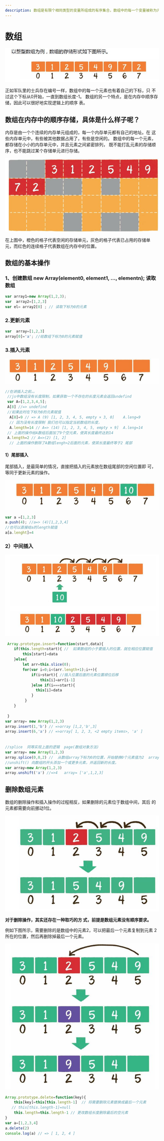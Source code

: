 ```yaml
---
description: 数组是有限个相同类型的变量所组成的有序集合，数组中的每一个变量被称为元素。数组是最为简单、最为常用的数据结构。
---
```


# 数组

![](.gitbook/assets/1.jpg)

正如军队里的士兵存在编号一样，数组中的每一个元素也有着自己的下标，只 不过这个下标从0开始，一直到数组长度-1。 数组的另一个特点，是在内存中顺序存储，因此可以很好地实现逻辑上的顺序 表。

## 数组在内存中的顺序存储，具体是什么样子呢？

内存是由一个个连续的内存单元组成的，每一个内存单元都有自己的地址。在 这些内存单元中，有些被其他数据占用了，有些是空闲的。 数组中的每一个元素，都存储在小小的内存单元中，并且元素之间紧密排列， 既不能打乱元素的存储顺序，也不能跳过某个存储单元进行存储。

![](.gitbook/assets/2.jpg)

在上图中，橙色的格子代表空闲的存储单元，灰色的格子代表已占用的存储单 元，而红色的连续格子代表数组在内存中的位置。

## 数组的基本操作

### 1、创建数组   new Array\(element0, element1, ..., elementn\); 读取数组

```javascript
var array1=new Array(1,2,3);
var  array2=[1,2,3]
var el= array2[0] ; // 读取下标为0的元素
```

###  2.更新元素

```javascript
var  array=[1,2,3] 
array[0]='a'; //给数组下标为0的元素赋值

```

### 3.插入元素

 

![](.gitbook/assets/3.jpg)

```javascript
//在讲插入之前。。
 //js中数组没有长度限制，如果获取一个不存在的长度元素会返回undefind
 var A=[1,2,3,4,5];
 A[8] //=> undefind
 //如果此时在下标为8的元素赋值
  A[8]=9 // => A (9) [1, 2, 3, 4, 5, empty × 3, 0]    A.leng=9
  // 因为没有长度限制 我们也可以指定当前数组的长度，
  A.length=14 // A=> (14) [1, 2, 3, 4, 5, empty × 9]  A.leng=14
 // 上面的操作给A数组后面加了9个空元素，使其长度最终达到14
 A.length=2 // A=>(2) [1, 2]
  // 上面的操作删除了A数组lengh>2后面的元素，使其长度最终等于2 尾部
```

#### 1）尾部插入 

尾部插入，是最简单的情况，直接把插入的元素放在数组尾部的空闲位置即 可，等同于更新元素的操作。  


![js&#x91CC;&#x76F4;&#x63A5;&#x628A;&#x63D2;&#x5165;&#x7684;&#x5143;&#x7D20;&#x653E;&#x5728;&#x6570;&#x7EC4;&#x5C3E;&#x90E8;](.gitbook/assets/4.jpg)

```javascript
var a =[1,2,3]
a.push(4); //a=> (4)[1,2,3,4]  
//也可以直接给a的length赋值
a[a.lenght]=4 
```

### 2）中间插入

![](.gitbook/assets/5.jpg)



```javascript
 Array.prototype.insert=function(start,data){
    if(this.length<start){ //  如果数组的小于要插入的位置，就在相应位置赋值
        this[start]=data
    }else{
        let arr=this.slice(0);
        for(var i=0;i<(arr.length+1);i++){
            if(i>start){ //插入位置后面的元素位置顺位后移
                this[i]=arr[i-1] 
            }else if(i===start){
              this[i]=data
            }
         }
    }
  
 }
var array= new Array(1,2,3)
array.insert(1,'b') // =>array [1,2,'b',3]
array.insert(6,'a') // =>array[ 1, 2, 3, <2 empty items>, 'a' ]


//splice  同等实现上面的逻辑  page(数组对象方法)
var array= new Array(1,2,3)
array.splice(0,0,2) //  从数组array下标为0的位置，开始替换0个元素值为2  array=》[0, 1, 2,3 ]
//unshift() 向数组的开头添加一个或更多元素，并返回新的长度。
var array=new Array(1,2,3)
array.unshift('a') //=>4   array= ['a',1,2,3]
```

## 删除数组元素

数组的删除操作和插入操作的过程相反，如果删除的元素位于数组中间，其后 的元素都需要向前挪动1位。

![](.gitbook/assets/6.jpg)

**对于删除操作，其实还存在一种取巧的方 式，前提是数组元素没有顺序要求。**

例如下图所示，需要删除的是数组中的元素2，可以把最后一个元素复制到元素 2所在的位置，然后再删除掉最后一个元素。

![](.gitbook/assets/7.jpg)

```javascript
Array.prototype.delete=function(key){
    this[key]=this[this.length-1]  // 将需要删除元素替换成最后一个元素
   // this[this.length-1]=null    
    this.length=this.length-1 // 更改数组长度删除最后的空元素
}
var a=[1,2,3,4]
a.delete(2)
console.log(a) // => [ 1, 2, 4 ]
```

